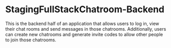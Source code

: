 # StagingFullStackChatroom-Backend
This is the backend half of an application that allows users to log in, view their chat rooms and send messages in those chatrooms. Additionally, users can create new chatrooms and generate invite codes to allow other people to join those chatrooms.
